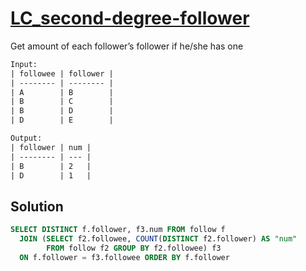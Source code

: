 # [LC_second-degree-follower](https://leetcode.com/problems/second-degree-follower)

Get amount of each follower’s follower if he/she has one

```txt
Input:
| followee | follower |
| -------- | -------- |
| A        | B        |
| B        | C        |
| B        | D        |
| D        | E        |

Output:
| follower | num |
| -------- | --- |
| B        | 2   |
| D        | 1   |
```

## Solution

```sql
SELECT DISTINCT f.follower, f3.num FROM follow f
  JOIN (SELECT f2.followee, COUNT(DISTINCT f2.follower) AS "num"
        FROM follow f2 GROUP BY f2.followee) f3
  ON f.follower = f3.followee ORDER BY f.follower
```
